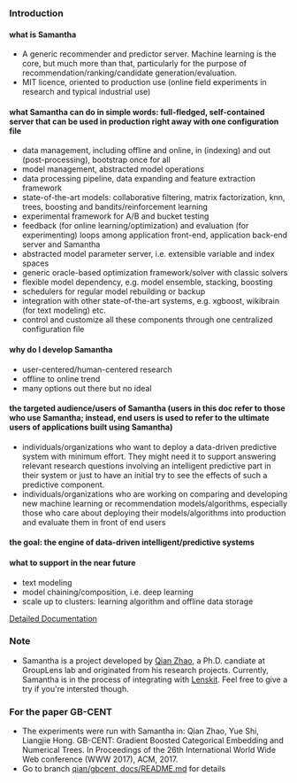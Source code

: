 ### Introduction

#### what is Samantha

* A generic recommender and predictor server. Machine learning is the core, but much more than that, particularly for the purpose of recommendation/ranking/candidate generation/evaluation.
* MIT licence, oriented to production use (online field experiments in research and typical industrial use)

#### what Samantha can do in simple words: full-fledged, self-contained server that can be used in production right away with one configuration file

* data management, including offline and online, in (indexing) and out (post-processing), bootstrap once for all
* model management, abstracted model operations
* data processing pipeline, data expanding and feature extraction framework
* state-of-the-art models: collaborative filtering, matrix factorization, knn, trees, boosting and bandits/reinforcement learning
* experimental framework for A/B and bucket testing
* feedback (for online learning/optimization) and evaluation (for experimenting) loops among application front-end, application back-end server and Samantha
* abstracted model parameter server, i.e. extensible variable and index spaces
* generic oracle-based optimization framework/solver with classic solvers
* flexible model dependency, e.g. model ensemble, stacking, boosting
* schedulers for regular model rebuilding or backup
* integration with other state-of-the-art systems, e.g. xgboost, wikibrain (for text modeling) etc.
* control and customize all these components through one centralized configuration file

#### why do I develop Samantha

* user-centered/human-centered research
* offline to online trend
* many options out there but no ideal

#### the targeted audience/users of Samantha (users in this doc refer to those who use Samantha; instead, end users is used to refer to the ultimate users of applications built using Samantha)

* individuals/organizations who want to deploy a data-driven predictive system with minimum effort. They might need it to support answering relevant research questions involving an intelligent predictive part in their system or just to have an initial try to see the effects of such a predictive component. 
* individuals/organizations who are working on comparing and developing new machine learning or recommendation models/algorithms, especially those who care about deploying their models/algorithms into production and evaluate them in front of end users

#### the goal: the engine of data-driven intelligent/predictive systems

#### what to support in the near future

* text modeling
* model chaining/composition, i.e. deep learning
* scale up to clusters: learning algorithm and offline data storage

[Detailed Documentation](docs/SamanthaDoc.pdf)

### Note

* Samantha is a project developed by <a href="http://www-users.cs.umn.edu/~qian/">Qian Zhao</a>, a Ph.D. candiate at GroupLens lab and originated from his research projects. Currently, Samantha is in the process of integrating with <a href="http://lenskit.org/" target="_blank">Lenskit</a>. Feel free to give a try if you're intersted though. 

### For the paper GB-CENT

* The experiments were run with Samantha in: Qian Zhao, Yue Shi, Liangjie Hong. GB-CENT: Gradient Boosted Categorical Embedding and Numerical Trees. In Proceedings of the 26th International World Wide Web conference (WWW 2017), ACM, 2017.
* Go to branch <a href="https://github.com/grouplens/samantha/blob/qian/gbcent/docs/README.md">qian/gbcent, docs/README.md</a> for details
